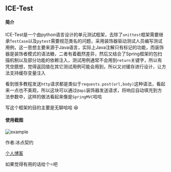 ## ICE-Test

#### 简介

ICE-Test是一个由python语言设计的单元测试框架，去除了`unittest`框架需要继承`TestCase`以及`pytest`需要规范类名的问题，采用装饰器驱动测试人员编写测试用例，这一思想主要来源于Java语言，实际上Java注解只有标记的功能，而装饰器是装饰者模式的语法糖，二者有着截然差异，然后又结合了Spring框架的包扫描机制以及部分功能的依赖注入，测试用例通常不会用到`return`关键字，所以有凭空臆想，觉得返回值在其它测试用例可能会用到，所以又对缓存进行设计，让方法支持缓存变量注入

看到很多教程发送`http`请求都是类似于`requests.post(url,body)`这种语法，看起来一点也不美观，所以这块可以通过`@api`装饰器发送请求，将响应自动填充到方法参数中，这样的做法看起来像是`SpringMVC`哈哈

写这个框架的目的主要是无聊哈哈 :laughing:



#### 使用截图

![example](F:\ice_test\resources\images\example.png)



作者:冰点契约

[个人博客](https://ice-pact.blog.csdn.net/)

如果觉得有用的话给个:star:吧